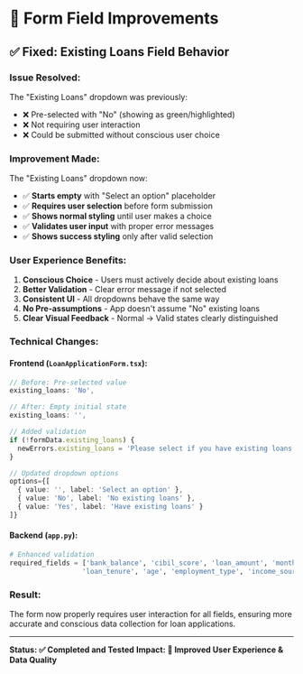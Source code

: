# 📝 Form Field Improvements

## ✅ **Fixed: Existing Loans Field Behavior**

### **Issue Resolved:**
The "Existing Loans" dropdown was previously:
- ❌ Pre-selected with "No" (showing as green/highlighted)
- ❌ Not requiring user interaction
- ❌ Could be submitted without conscious user choice

### **Improvement Made:**
The "Existing Loans" dropdown now:
- ✅ **Starts empty** with "Select an option" placeholder
- ✅ **Requires user selection** before form submission
- ✅ **Shows normal styling** until user makes a choice
- ✅ **Validates user input** with proper error messages
- ✅ **Shows success styling** only after valid selection

### **User Experience Benefits:**
1. **Conscious Choice** - Users must actively decide about existing loans
2. **Better Validation** - Clear error message if not selected
3. **Consistent UI** - All dropdowns behave the same way
4. **No Pre-assumptions** - App doesn't assume "No" existing loans
5. **Clear Visual Feedback** - Normal → Valid states clearly distinguished

### **Technical Changes:**

#### **Frontend (`LoanApplicationForm.tsx`):**
```typescript
// Before: Pre-selected value
existing_loans: 'No',

// After: Empty initial state
existing_loans: '',
```

```typescript
// Added validation
if (!formData.existing_loans) {
  newErrors.existing_loans = 'Please select if you have existing loans';
}
```

```typescript
// Updated dropdown options
options={[
  { value: '', label: 'Select an option' },
  { value: 'No', label: 'No existing loans' },
  { value: 'Yes', label: 'Have existing loans' }
]}
```

#### **Backend (`app.py`):**
```python
# Enhanced validation
required_fields = ['bank_balance', 'cibil_score', 'loan_amount', 'monthly_income', 
                  'loan_tenure', 'age', 'employment_type', 'income_source', 'existing_loans']
```

### **Result:**
The form now properly requires user interaction for all fields, ensuring more accurate and conscious data collection for loan applications.

---

**Status: ✅ Completed and Tested**
**Impact: 🎯 Improved User Experience & Data Quality** 